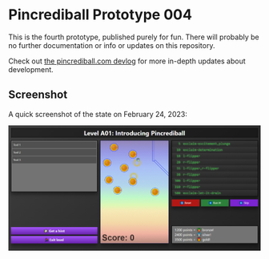 # Pincrediball Prototype 004

This is the fourth prototype, published purely for fun.
There will probably be no further documentation or info or updates on this repository.

Check out [the pincrediball.com devlog](https://www.pincrediball.com/devlog) for more in-depth updates about development.

## Screenshot

A quick screenshot of the state on February 24, 2023:

![screenshot of the prototype](pincrediball-prototype-004-part1.png)
